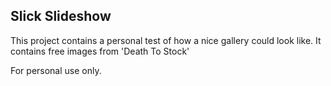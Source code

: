 ## Slick Slideshow

This project contains a personal test of how a nice gallery could look like.
It contains free images from 'Death To Stock'

For personal use only.
